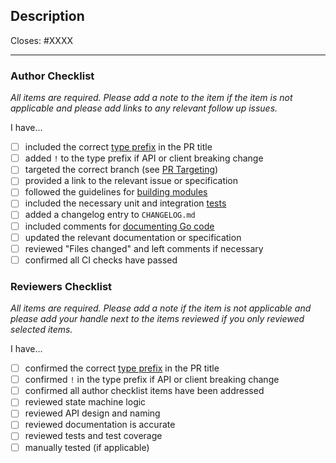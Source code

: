 <!--
The default pull request template is for types feat, fix, or refactor.
For other templates, add one of the following parameters to the url:
- template=docs.md
- template=other.md
-->

## Description

Closes: #XXXX

<!-- Add a description of the changes that this PR introduces and the files that
are the most critical to review. -->

---

### Author Checklist

*All items are required. Please add a note to the item if the item is not applicable and
please add links to any relevant follow up issues.*

I have...

- [ ] included the correct [type prefix](https://github.com/commitizen/conventional-commit-types/blob/v3.0.0/index.json) in the PR title
- [ ] added `!` to the type prefix if API or client breaking change
- [ ] targeted the correct branch (see [PR Targeting](https://github.com/opzlabs/cosmos-sdk-v0.46.13-terra.3/blob/main/CONTRIBUTING.md#pr-targeting))
- [ ] provided a link to the relevant issue or specification
- [ ] followed the guidelines for [building modules](https://github.com/opzlabs/cosmos-sdk-v0.46.13-terra.3/blob/main/docs/building-modules)
- [ ] included the necessary unit and integration [tests](https://github.com/opzlabs/cosmos-sdk-v0.46.13-terra.3/blob/main/CONTRIBUTING.md#testing)
- [ ] added a changelog entry to `CHANGELOG.md`
- [ ] included comments for [documenting Go code](https://blog.golang.org/godoc)
- [ ] updated the relevant documentation or specification
- [ ] reviewed "Files changed" and left comments if necessary
- [ ] confirmed all CI checks have passed

### Reviewers Checklist

*All items are required. Please add a note if the item is not applicable and please add
your handle next to the items reviewed if you only reviewed selected items.*

I have...

- [ ] confirmed the correct [type prefix](https://github.com/commitizen/conventional-commit-types/blob/v3.0.0/index.json) in the PR title
- [ ] confirmed `!` in the type prefix if API or client breaking change
- [ ] confirmed all author checklist items have been addressed 
- [ ] reviewed state machine logic
- [ ] reviewed API design and naming
- [ ] reviewed documentation is accurate
- [ ] reviewed tests and test coverage
- [ ] manually tested (if applicable)
